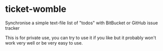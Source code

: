 ticket-womble
=============

Synchronise a simple text-file list of "todos" with BitBucket or GitHub issue tracker

This is for private use, you can try to use it if you like but it probably won't work very well or be very easy to use.
